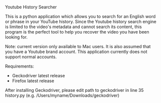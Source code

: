 Youtube History Searcher

This is a python application which allows you to search for an English word or phrase in your YouTube history. Since the Youtube history search engine is limited to the video's metadata and cannot search its content, this program is the perfect tool to help you recover the video you have been looking for.

Note: current version only available to Mac users. It is also assumed that you have a Youtube brand account. This application currently does not support normal accounts.

Requirements:
  - Geckodriver latest release
  - Firefox latest release

After installing Geckodriver, please edit path to geckodriver in line 35 history.py (e.g. /Users/myname/Downloads/geckodriver)